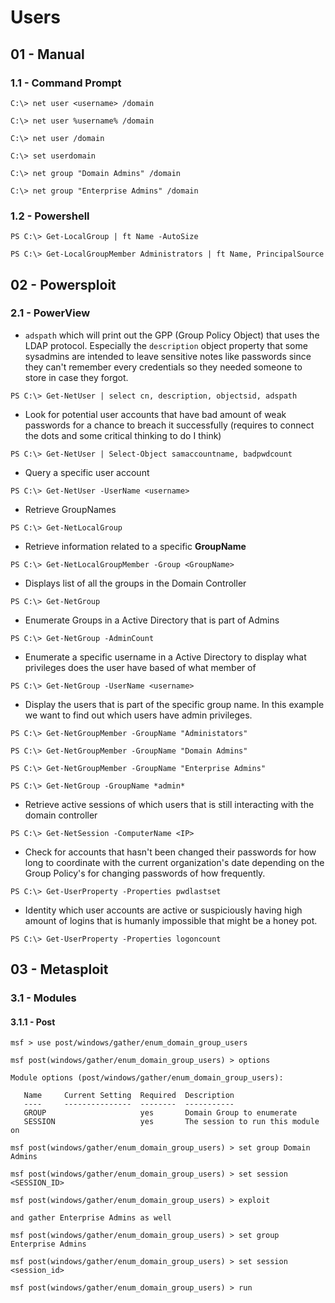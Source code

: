 # Users

## 01 - Manual

### 1.1 - Command Prompt

`C:\> net user <username> /domain`

`C:\> net user %username% /domain`

`C:\> net user /domain`

`C:\> set userdomain`

`C:\> net group "Domain Admins" /domain`

`C:\> net group "Enterprise Admins" /domain`

### 1.2 - Powershell

`PS C:\> Get-LocalGroup | ft Name -AutoSize`

`PS C:\> Get-LocalGroupMember Administrators | ft Name, PrincipalSource`

## 02 - Powersploit

### 2.1 - PowerView

- `adspath` which will print out the GPP (Group Policy Object) that uses the LDAP protocol. Especially the `description` object property that some sysadmins are intended to leave sensitive notes like passwords since they can't remember every credentials so they needed someone to store in case they forgot.

`PS C:\> Get-NetUser | select cn, description, objectsid, adspath`

- Look for potential user accounts that have bad amount of weak passwords for a chance to breach it successfully (requires to connect the dots and some critical thinking to do I think)

`PS C:\> Get-NetUser | Select-Object samaccountname, badpwdcount`

- Query a specific user account

`PS C:\> Get-NetUser -UserName <username>`

- Retrieve GroupNames

`PS C:\> Get-NetLocalGroup`

- Retrieve information related to a specific **GroupName**

`PS C:\> Get-NetLocalGroupMember -Group <GroupName>`

- Displays list of all the groups in the Domain Controller

`PS C:\> Get-NetGroup`

- Enumerate Groups in a Active Directory that is part of Admins

`PS C:\> Get-NetGroup -AdminCount`

- Enumerate a specific username in a Active Directory to display what privileges does the user have based of what member of

`PS C:\> Get-NetGroup -UserName <username>`

- Display the users that is part of the specific group name. In this example we want to find out which users have admin privileges.

`PS C:\> Get-NetGroupMember -GroupName "Administators"`

`PS C:\> Get-NetGroupMember -GroupName "Domain Admins"`

`PS C:\> Get-NetGroupMember -GroupName "Enterprise Admins"`

`PS C:\> Get-NetGroup -GroupName *admin*`

- Retrieve active sessions of which users that is still interacting with the domain controller

`PS C:\> Get-NetSession -ComputerName <IP>`

- Check for accounts that hasn't been changed their passwords for how long to coordinate with the current organization's date depending on the Group Policy's for changing passwords of how frequently.

`PS C:\> Get-UserProperty -Properties pwdlastset`

- Identity which user accounts are active or suspiciously having high amount of logins that is humanly impossible that might be a honey pot.

`PS C:\> Get-UserProperty -Properties logoncount`

## 03 - Metasploit

### 3.1 - Modules

#### 3.1.1 - Post

```
msf > use post/windows/gather/enum_domain_group_users

msf post(windows/gather/enum_domain_group_users) > options

Module options (post/windows/gather/enum_domain_group_users):

   Name     Current Setting  Required  Description
   ----     ---------------  --------  -----------
   GROUP                     yes       Domain Group to enumerate
   SESSION                   yes       The session to run this module on

msf post(windows/gather/enum_domain_group_users) > set group Domain Admins

msf post(windows/gather/enum_domain_group_users) > set session <SESSION_ID>

msf post(windows/gather/enum_domain_group_users) > exploit

and gather Enterprise Admins as well

msf post(windows/gather/enum_domain_group_users) > set group Enterprise Admins

msf post(windows/gather/enum_domain_group_users) > set session <session_id>

msf post(windows/gather/enum_domain_group_users) > run
```